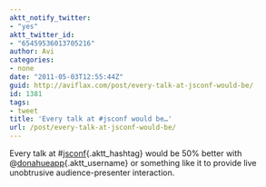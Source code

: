 ```yaml
---
aktt_notify_twitter:
- "yes"
aktt_twitter_id:
- "65459536013705216"
author: Avi
categories:
- none
date: "2011-05-03T12:55:44Z"
guid: http://aviflax.com/post/every-talk-at-jsconf-would-be/
id: 1381
tags:
- tweet
title: 'Every talk at #jsconf would be…'
url: /post/every-talk-at-jsconf-would-be/
---
```

Every talk at #[jsconf](http://search.twitter.com/search?q=%23jsconf){.aktt_hashtag} would be 50% better with @[donahueapp](http://twitter.com/donahueapp){.aktt_username} or something like it to provide live unobtrusive audience-presenter interaction.